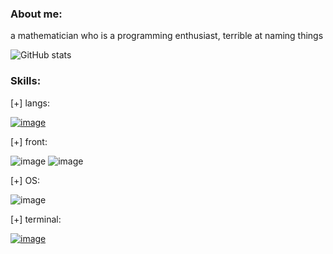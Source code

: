 ### About me:


a mathematician who is a programming enthusiast, terrible at naming things

![GitHub stats](https://github-readme-stats.vercel.app/api?username=ghostkill73&show_icons=true&theme=dark)

### Skills:
[+] langs:

[![image](https://img.shields.io/badge/Shell_Script-121011?style=for-the-badge&logo=gnu-bash&logoColor=white)](https://www.gnu.org/software/bash/manual/bash.html)

[+] front:

![image](https://img.shields.io/badge/HTML5-E34F26?style=for-the-badge&logo=html5&logoColor=white) ![image](https://img.shields.io/badge/LaTeX-47A141?style=for-the-badge&logo=LaTeX&logoColor=white)

[+] OS:

![image](https://img.shields.io/badge/Android-3DDC84?style=for-the-badge&logo=android&logoColor=white)

[+] terminal:

[![image](https://img.shields.io/badge/GNU%20Bash-4EAA25?style=for-the-badge&logo=GNU%20Bash&logoColor=white)](https://www.gnu.org/software/bash/)
